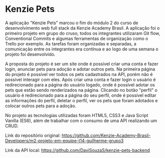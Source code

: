 # Kenzie Pets

A aplicação "Kenzie Pets" marcou o fim do módulo 2 do curso de desenvolvimento web full stack da Kenzie Academy Brasil. A aplicação foi o primeiro projeto em grupo do cruso, todos os integrantes utilizaram Git flow, Conventional Commits e algumas ferramentas de organização como o Trello por exemplo. As tarefas foram organizadas e separadas, a comunicação entre os integrantes era contínua e ao logo de uma semana o projeto foi desenvolvido. 

A proposta do projeto é ser um site onde é possível criar uma conta e fazer login, anunciar pets para adoção e adotar outros pets. Na primeira página do projeto é possível ver todos os pets cadastrados na API, porém não é possível interagir com eles. Após criar uma conta e fazer login o usuário é redirecionado para a página do usuário logado, onde é possível adotar os pets que estão sendo renderizados na página. Clicando no botão "perfil" o usuário é redirecionado para a página do seu perfil, onde é possível editar as informações do perfil, deletar o perfil, ver os pets que foram adotados e colocar outros pets para a adoção.

No projeto as tecnologias utilizadas foram HTML5, CSS3 e Java Script Vanilla (ES6), além de trabalhar com o consumo de uma API realizando um CRUD.  

Link do repositório original: https://github.com/Kenzie-Academy-Brasil-Developers/m2-projeto-em-equipe-t14-guilherme-grupo3

Link da API local: https://github.com/DaviSouzaS/kenzie-pets-backend 
